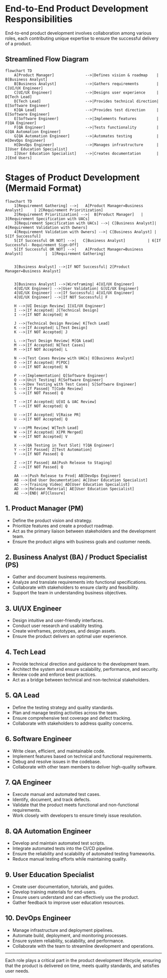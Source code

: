 # End-to-End Product Development Responsibilities

End-to-end product development involves collaboration among various roles, each contributing unique expertise to ensure the successful delivery of a product.

## Streamlined Flow Diagram

```mermaid
flowchart TD
    A[Product Manager]              -->|Defines vision & roadmap    | B[Business Analyst]
    B[Business Analyst]             -->|Gathers requirements        | C[UI/UX Engineer]
    C[UI/UX Engineer]               -->|Designs user experience     | D[Tech Lead]
    D[Tech Lead]                    -->|Provides technical direction| E[Software Engineer]
    K[QA Lead]                      -->|Provides test direction     | E[Software Engineer]
    E[Software Engineer]            -->|Implements features         | F[QA Engineer]
    F[QA Engineer]                  -->|Tests functionality         | G[QA Automation Engineer]
    G[QA Automation Engineer]       -->|Automates testing           | H[DevOps Engineer]
    H[DevOps Engineer]              -->|Manages infrastructure      | I[User Education Specialist]
    I[User Education Specialist]    -->|Creates documentation       | J[End Users]
```

# Stages of Product Development (Mermaid Format)

```mermaid
flowchart TD
    1[Requirement Gathering] -->|   A[Product Manager=Business Analyst]     | 2[Requirement Prioritization]
    2[Requirement Prioritization] -->|  B[Product Manager]   | 3[Requirement Specification with UACs]
    3[Requirement Specification with UACs] -->| C[Business Analyst]| 4[Requirement Validation with Owners]
    4[Requirement Validation with Owners] -->| C[Business Analyst] | 5[If Successful]
    5[If Successful OR NOT] -->|   C[Business Analyst]          | 6[If Successful- Requirement Sign-Off]
    5[If Successful OR NOT] -->|    A[Product Manager=Business Analyst]          |  1[Requirement Gathering]


    3[Business Analyst] -->|If NOT Successful| 2[Product Manager=Business Analyst]


    3[Business Analyst] -->|Wireframing| 4[UI/UX Engineer]
    4[UI/UX Engineer] -->|User Validation| G[UI/UX Engineer]
    4[UI/UX Engineer] -->|If Successful| 4[UI/UX Engineer]
    4[UI/UX Engineer] -->|If NOT Successful| F

    H -->|UI Design Review| I[UI/UX Engineer]
    I -->|If Accepted| J[Technical Design]
    I -->|If NOT Accepted| H

    J -->|Technical Design Review| K[Tech Lead]
    K -->|If Accepted| L[Test Design]
    K -->|If NOT Accepted| J

    L -->|Test Design Review| M[QA Lead]
    M -->|If Accepted| N[Test Cases]
    M -->|If NOT Accepted| L

    N -->|Test Cases Review with UACs| O[Business Analyst]
    O -->|If Accepted| P[POC]
    O -->|If NOT Accepted| N

    P -->|Implementation| Q[Software Engineer]
    Q -->|Unit Testing| R[Software Engineer]
    R -->|Dev Testing with Test Cases| S[Software Engineer]
    S -->|If Passed| T[Code Review]
    S -->|If NOT Passed| Q

    T -->|If Accepted| U[UI & UAC Review]
    T -->|If NOT Accepted| Q

    U -->|If Accepted| V[Raise PR]
    U -->|If NOT Accepted| Q

    V -->|PR Review| W[Tech Lead]
    W -->|If Accepted| X[PR Merged]
    W -->|If NOT Accepted| V

    X -->|QA Testing in Test Slot| Y[QA Engineer]
    Y -->|If Passed| Z[Test Automation]
    Y -->|If NOT Passed| Q

    Z -->|If Passed| AA[Push Release to Staging]
    Z -->|If NOT Passed| Q

    AA -->|Push Release to Prod| AB[DevOps Engineer]
    AB -->|End User Documentation| AC[User Education Specialist]
    AC -->|Training Video| AD[User Education Specialist]
    AD -->|Release Material| AE[User Education Specialist]
    AE -->|END| AF[Closure]
```

## 1. Product Manager (PM)

- Define the product vision and strategy.
- Prioritize features and create a product roadmap.
- Act as the primary liaison between stakeholders and the development team.
- Ensure the product aligns with business goals and customer needs.

## 2. Business Analyst (BA) / Product Specialist (PS)

- Gather and document business requirements.
- Analyze and translate requirements into functional specifications.
- Collaborate with stakeholders to ensure clarity and feasibility.
- Support the team in understanding business objectives.

## 3. UI/UX Engineer

- Design intuitive and user-friendly interfaces.
- Conduct user research and usability testing.
- Create wireframes, prototypes, and design assets.
- Ensure the product delivers an optimal user experience.

## 4. Tech Lead

- Provide technical direction and guidance to the development team.
- Architect the system and ensure scalability, performance, and security.
- Review code and enforce best practices.
- Act as a bridge between technical and non-technical stakeholders.

## 5. QA Lead

- Define the testing strategy and quality standards.
- Plan and manage testing activities across the team.
- Ensure comprehensive test coverage and defect tracking.
- Collaborate with stakeholders to address quality concerns.

## 6. Software Engineer

- Write clean, efficient, and maintainable code.
- Implement features based on technical and functional requirements.
- Debug and resolve issues in the codebase.
- Collaborate with other team members to deliver high-quality software.

## 7. QA Engineer

- Execute manual and automated test cases.
- Identify, document, and track defects.
- Validate that the product meets functional and non-functional requirements.
- Work closely with developers to ensure timely issue resolution.

## 8. QA Automation Engineer

- Develop and maintain automated test scripts.
- Integrate automated tests into the CI/CD pipeline.
- Ensure the reliability and scalability of automated testing frameworks.
- Reduce manual testing efforts while maintaining quality.

## 9. User Education Specialist

- Create user documentation, tutorials, and guides.
- Develop training materials for end-users.
- Ensure users understand and can effectively use the product.
- Gather feedback to improve user education resources.

## 10. DevOps Engineer

- Manage infrastructure and deployment pipelines.
- Automate build, deployment, and monitoring processes.
- Ensure system reliability, scalability, and performance.
- Collaborate with the team to streamline development and operations.

---

Each role plays a critical part in the product development lifecycle, ensuring that the product is delivered on time, meets quality standards, and satisfies user needs.

